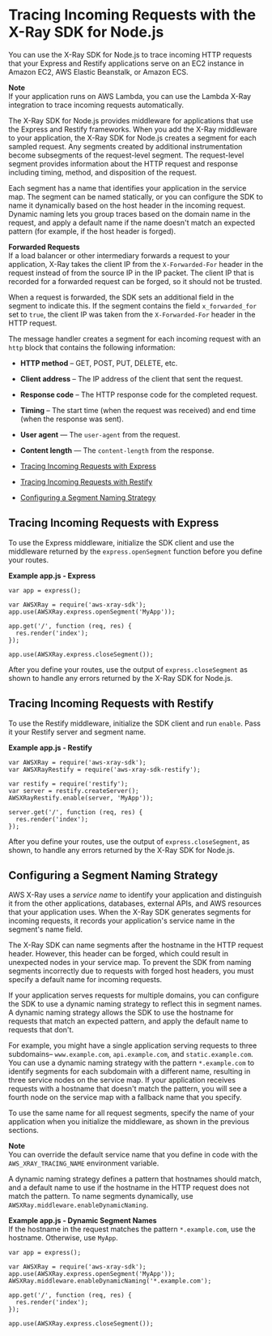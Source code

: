 # Tracing Incoming Requests with the X\-Ray SDK for Node\.js<a name="xray-sdk-nodejs-middleware"></a>

You can use the X\-Ray SDK for Node\.js to trace incoming HTTP requests that your Express and Restify applications serve on an EC2 instance in Amazon EC2, AWS Elastic Beanstalk, or Amazon ECS\.

**Note**  
If your application runs on AWS Lambda, you can use the Lambda X\-Ray integration to trace incoming requests automatically\.

The X\-Ray SDK for Node\.js provides middleware for applications that use the Express and Restify frameworks\. When you add the X\-Ray middleware to your application, the X\-Ray SDK for Node\.js creates a segment for each sampled request\. Any segments created by additional instrumentation become subsegments of the request\-level segment\. The request\-level segment provides information about the HTTP request and response including timing, method, and disposition of the request\.

Each segment has a name that identifies your application in the service map\. The segment can be named statically, or you can configure the SDK to name it dynamically based on the host header in the incoming request\. Dynamic naming lets you group traces based on the domain name in the request, and apply a default name if the name doesn't match an expected pattern \(for example, if the host header is forged\)\.

**Forwarded Requests**  
If a load balancer or other intermediary forwards a request to your application, X\-Ray takes the client IP from the `X-Forwarded-For` header in the request instead of from the source IP in the IP packet\. The client IP that is recorded for a forwarded request can be forged, so it should not be trusted\.

When a request is forwarded, the SDK sets an additional field in the segment to indicate this\. If the segment contains the field `x_forwarded_for` set to `true`, the client IP was taken from the `X-Forwarded-For` header in the HTTP request\.

The message handler creates a segment for each incoming request with an `http` block that contains the following information:

+ **HTTP method** – GET, POST, PUT, DELETE, etc\.

+ **Client address** – The IP address of the client that sent the request\.

+ **Response code** – The HTTP response code for the completed request\.

+ **Timing** – The start time \(when the request was received\) and end time \(when the response was sent\)\.

+ **User agent** — The `user-agent` from the request\.

+ **Content length** — The `content-length` from the response\.


+ [Tracing Incoming Requests with Express](#xray-sdk-nodejs-middleware-express)
+ [Tracing Incoming Requests with Restify](#xray-sdk-nodejs-middleware-restify)
+ [Configuring a Segment Naming Strategy](#xray-sdk-nodejs-middleware-naming)

## Tracing Incoming Requests with Express<a name="xray-sdk-nodejs-middleware-express"></a>

To use the Express middleware, initialize the SDK client and use the middleware returned by the `express.openSegment` function before you define your routes\.

**Example app\.js \- Express**  

```
var app = express();

var AWSXRay = require('aws-xray-sdk');
app.use(AWSXRay.express.openSegment('MyApp'));

app.get('/', function (req, res) {
  res.render('index');
});

app.use(AWSXRay.express.closeSegment());
```

After you define your routes, use the output of `express.closeSegment` as shown to handle any errors returned by the X\-Ray SDK for Node\.js\.

## Tracing Incoming Requests with Restify<a name="xray-sdk-nodejs-middleware-restify"></a>

To use the Restify middleware, initialize the SDK client and run `enable`\. Pass it your Restify server and segment name\.

**Example app\.js \- Restify**  

```
var AWSXRay = require('aws-xray-sdk');
var AWSXRayRestify = require('aws-xray-sdk-restify');

var restify = require('restify');
var server = restify.createServer();
AWSXRayRestify.enable(server, 'MyApp'));

server.get('/', function (req, res) {
  res.render('index');
});
```

After you define your routes, use the output of `express.closeSegment`, as shown, to handle any errors returned by the X\-Ray SDK for Node\.js\.

## Configuring a Segment Naming Strategy<a name="xray-sdk-nodejs-middleware-naming"></a>

AWS X\-Ray uses a *service name* to identify your application and distinguish it from the other applications, databases, external APIs, and AWS resources that your application uses\. When the X\-Ray SDK generates segments for incoming requests, it records your application's service name in the segment's name field\.

The X\-Ray SDK can name segments after the hostname in the HTTP request header\. However, this header can be forged, which could result in unexpected nodes in your service map\. To prevent the SDK from naming segments incorrectly due to requests with forged host headers, you must specify a default name for incoming requests\.

If your application serves requests for multiple domains, you can configure the SDK to use a dynamic naming strategy to reflect this in segment names\. A dynamic naming strategy allows the SDK to use the hostname for requests that match an expected pattern, and apply the default name to requests that don't\.

For example, you might have a single application serving requests to three subdomains– `www.example.com`, `api.example.com`, and `static.example.com`\. You can use a dynamic naming strategy with the pattern `*.example.com` to identify segments for each subdomain with a different name, resulting in three service nodes on the service map\. If your application receives requests with a hostname that doesn't match the pattern, you will see a fourth node on the service map with a fallback name that you specify\.

To use the same name for all request segments, specify the name of your application when you initialize the middleware, as shown in the previous sections\.

**Note**  
You can override the default service name that you define in code with the `AWS_XRAY_TRACING_NAME` environment variable\.

A dynamic naming strategy defines a pattern that hostnames should match, and a default name to use if the hostname in the HTTP request does not match the pattern\. To name segments dynamically, use `AWSXRay.middleware.enableDynamicNaming`\.

**Example app\.js \- Dynamic Segment Names**  
If the hostname in the request matches the pattern `*.example.com`, use the hostname\. Otherwise, use `MyApp`\.  

```
var app = express();

var AWSXRay = require('aws-xray-sdk');
app.use(AWSXRay.express.openSegment('MyApp'));
AWSXRay.middleware.enableDynamicNaming('*.example.com');
        
app.get('/', function (req, res) {
  res.render('index');
});

app.use(AWSXRay.express.closeSegment());
```